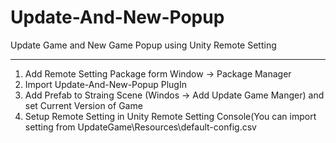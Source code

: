 # Update-And-New-Popup
Update Game and New Game Popup using Unity Remote Setting


------------------------------------------

1) Add Remote Setting Package form Window -> Package Manager
2) Import Update-And-New-Popup PlugIn
3) Add Prefab to Straing Scene (Windos -> Add Update Game Manger) and set Current Version of Game 
4) Setup Remote Setting in Unity Remote Setting Console(You can import setting from UpdateGame\Resources\default-config.csv 
